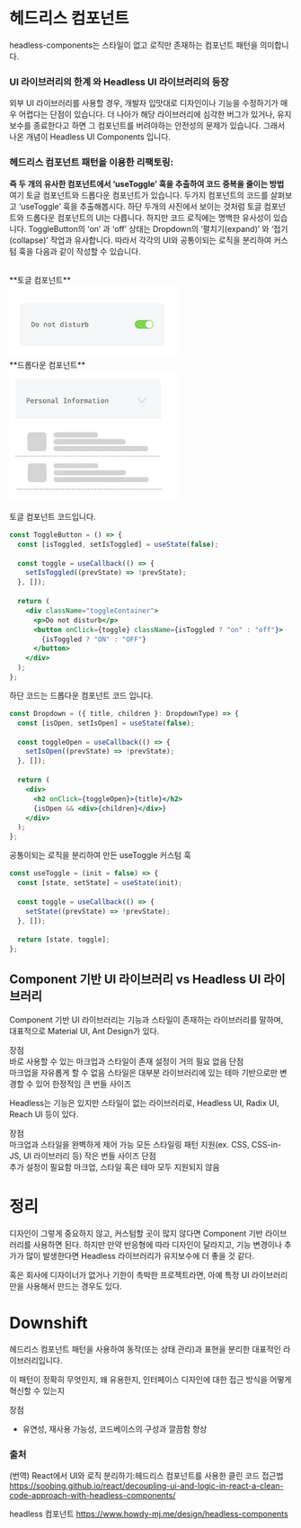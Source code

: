 # 헤드리스 컴포넌트
headless-components는  스타일이 없고 로직만 존재하는 컴포넌트 패턴을 의미합니다. 

### UI 라이브러리의 한계 와 Headless UI 라이브러리의 등장
외부 UI 라이브러리를 사용할 경우, 개발자 입맛대로 디자인이나 기능을 수정하기가 매우 어렵다는 단점이 있습니다.  더 나아가 해당 라이브러리에 심각한 버그가 있거나, 유지보수를 종료한다고 하면 그 컴포넌트를 버려야하는 안전성의 문제가 있습니다. 그래서 나온 개념이 Headless UI Components 입니다. 

### 헤드리스 컴포넌트 패턴을 이용한 리팩토링: 
**즉 두 개의 유사한 컴포넌트에서 ‘useToggle’ 훅을 추출하여 코드 중복을 줄이는 방법**
여기 토글 컴포넌트와 드롭다운 컴포넌트가 있습니다. 두가지 컴포넌트의 코드를 살펴보고 ‘useToggle’ 훅을 추출해봅시다. 하단 두개의 사진에서 보이는 것처럼 토글 컴포넌트와 드롭다운 컴포넌트의 UI는 다릅니다. 하지만 코드 로직에는 명백한 유사성이 있습니다. ToggleButton의 ‘on’ 과 ‘off’ 상태는 Dropdown의 ‘펼치기(expand)’ 와 ‘접기(collapse)’ 작업과 유사합니다. 따라서 각각의 UI와 공통이되는 로직을 분리하여 커스텀 훅을 다음과 같이 작성할 수 있습니다. 

<br/>
**토글 컴포넌트**
<br/>
<img src="./img/toggleComponent.png" alt="토글 컴포넌트" width="300" >
<br/>
**드롭다운 컴포넌트**
<br/>
<img src="./img/dropdownComponent.png" alt="드롭다운 컴포넌트"  width="300" >

토글 컴포넌트 코드입니다. 
```jsx
const ToggleButton = () => {
  const [isToggled, setIsToggled] = useState(false);

  const toggle = useCallback(() => {
    setIsToggled((prevState) => !prevState);
  }, []);

  return (
    <div className="toggleContainer">
      <p>Do not disturb</p>
      <button onClick={toggle} className={isToggled ? "on" : "off"}>
        {isToggled ? "ON" : "OFF"}
      </button>
    </div>
  );
};
```
하단 코드는 드롭다운 컴포넌트 코드 입니다. 
```jsx
const Dropdown = ({ title, children }: DropdownType) => {
  const [isOpen, setIsOpen] = useState(false);

  const toggleOpen = useCallback(() => {
    setIsOpen((prevState) => !prevState);
  }, []);

  return (
    <div>
      <h2 onClick={toggleOpen}>{title}</h2>
      {isOpen && <div>{children}</div>}
    </div>
  );
};
```
공통이되는 로직을 분리하여 만든 useToggle 커스텀 훅
```jsx
const useToggle = (init = false) => {
  const [state, setState] = useState(init);

  const toggle = useCallback(() => {
    setState((prevState) => !prevState);
  }, []);

  return [state, toggle];
};
```
## Component 기반 UI 라이브러리 vs Headless UI 라이브러리
Component 기반 UI 라이브러리는 기능과 스타일이 존재하는 라이브러리를 말하며, 대표적으로 Material UI, Ant Design가 있다.

장점	
바로 사용할 수 있는 마크업과 스타일이 존재
설정이 거의 필요 없음
단점	
마크업을 자유롭게 할 수 없음
스타일은 대부분 라이브러리에 있는 테마 기반으로만 변경할 수 있어 한정적임
큰 번들 사이즈

Headless는 기능은 있지만 스타일이 없는 라이브러리로, Headless UI, Radix UI, Reach UI 등이 있다.

장점	
마크업과 스타일을 완벽하게 제어 가능
모든 스타일링 패턴 지원(ex. CSS, CSS-in-JS, UI 라이브러리 등)
작은 번들 사이즈
단점	
추가 설정이 필요함
마크업, 스타일 혹은 테마 모두 지원되지 않음

# 정리 
디자인이 그렇게 중요하지 않고, 커스텀할 곳이 많지 않다면 Component 기반 라이브러리를 사용하면 된다. 하지만 만약 반응형에 따라 디자인이 달라지고, 기능 변경이나 추가가 많이 발생한다면 Headless 라이브러리가 유지보수에 더 좋을 것 같다.

혹은 회사에 디자이너가 없거나 기한이 촉박한 프로젝트라면, 아예 특정 UI 라이브러리만을 사용해서 만드는 경우도 있다.

# Downshift 
헤드리스 컴포넌트 패턴을 사용하여 동작(또는 상태 관리)과 표현을 분리한 대표적인 라이브러리입니다. 







이 패턴이 정확히 무엇인지, 
왜 유용한지,
인터페이스 디자인에 대한 접근 방식을 어떻게 혁신할 수 있는지

장점
-  유연성, 재사용 가능성, 코드베이스의 구성과 깔끔함 향상

### 출처
(번역) React에서 UI와 로직 분리하기:헤드리스 컴포넌트를 사용한 클린 코드 접근법
https://soobing.github.io/react/decoupling-ui-and-logic-in-react-a-clean-code-approach-with-headless-components/

headless 컴포넌트 
https://www.howdy-mj.me/design/headless-components
